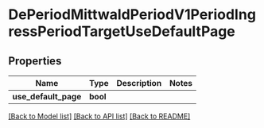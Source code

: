# DePeriodMittwaldPeriodV1PeriodIngressPeriodTargetUseDefaultPage

## Properties

Name | Type | Description | Notes
------------ | ------------- | ------------- | -------------
**use_default_page** | **bool** |  | 

[[Back to Model list]](../README.md#documentation-for-models) [[Back to API list]](../README.md#documentation-for-api-endpoints) [[Back to README]](../README.md)


